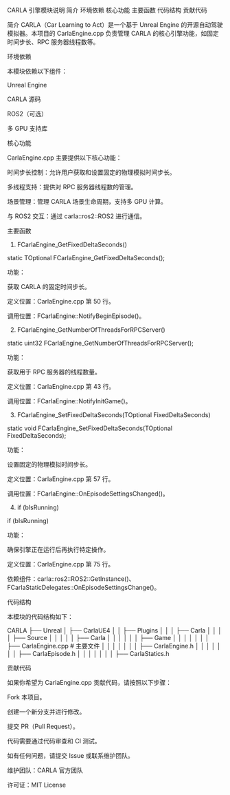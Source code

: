 CARLA 引擎模块说明
简介
	环境依赖
	核心功能
	主要函数
	代码结构
	贡献代码

简介
	CARLA（Car Learning to Act）是一个基于 Unreal Engine 的开源自动驾驶模拟器。本项目的 CarlaEngine.cpp 负责管理 CARLA 的核心引擎功能，如固定时间步长、RPC 服务器线程数等。

环境依赖

本模块依赖以下组件：

Unreal Engine

CARLA 源码

ROS2（可选）

多 GPU 支持库

核心功能

CarlaEngine.cpp 主要提供以下核心功能：

时间步长控制：允许用户获取和设置固定的物理模拟时间步长。

多线程支持：提供对 RPC 服务器线程数的管理。

场景管理：管理 CARLA 场景生命周期，支持多 GPU 计算。

与 ROS2 交互：通过 carla::ros2::ROS2 进行通信。

主要函数

1. FCarlaEngine_GetFixedDeltaSeconds()

static TOptional<double> FCarlaEngine_GetFixedDeltaSeconds();

功能：

获取 CARLA 的固定时间步长。

定义位置：CarlaEngine.cpp 第 50 行。

调用位置：FCarlaEngine::NotifyBeginEpisode()。

2. FCarlaEngine_GetNumberOfThreadsForRPCServer()

static uint32 FCarlaEngine_GetNumberOfThreadsForRPCServer();

功能：

获取用于 RPC 服务器的线程数量。

定义位置：CarlaEngine.cpp 第 43 行。

调用位置：FCarlaEngine::NotifyInitGame()。

3. FCarlaEngine_SetFixedDeltaSeconds(TOptional<double> FixedDeltaSeconds)

static void FCarlaEngine_SetFixedDeltaSeconds(TOptional<double> FixedDeltaSeconds);

功能：

设置固定的物理模拟时间步长。

定义位置：CarlaEngine.cpp 第 57 行。

调用位置：FCarlaEngine::OnEpisodeSettingsChanged()。

4. if (bIsRunning)

if (bIsRunning)

功能：

确保引擎正在运行后再执行特定操作。

定义位置：CarlaEngine.cpp 第 75 行。

依赖组件：carla::ros2::ROS2::GetInstance()、FCarlaStaticDelegates::OnEpisodeSettingsChange()。

代码结构

本模块的代码结构如下：

CARLA
├── Unreal
│   ├── CarlaUE4
│   │   ├── Plugins
│   │   │   ├── Carla
│   │   │   │   ├── Source
│   │   │   │   │   ├── Carla
│   │   │   │   │   │   ├── Game
│   │   │   │   │   │   │   ├── CarlaEngine.cpp  # 主要文件
│   │   │   │   │   │   │   ├── CarlaEngine.h
│   │   │   │   │   │   │   ├── CarlaEpisode.h
│   │   │   │   │   │   │   ├── CarlaStatics.h

贡献代码

如果你希望为 CarlaEngine.cpp 贡献代码，请按照以下步骤：

Fork 本项目。

创建一个新分支并进行修改。

提交 PR（Pull Request）。

代码需要通过代码审查和 CI 测试。

如有任何问题，请提交 Issue 或联系维护团队。

维护团队：CARLA 官方团队

许可证：MIT License